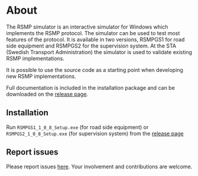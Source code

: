 About
=====

The RSMP simulator is an interactive simulator for Windows which implements
the RSMP protocol. The simulator can be used to test most features of the
protocol. It is available in two versions, RSMPGS1 for road side equipment
and RSMPGS2 for the supervision system. At the STA (Swedish Transport
Administration) the simulator is used to validate existing RSMP
implementations.

It is possible to use the source code as a starting point when developing new
RSMP implementations.

Full documentation is included in the installation package and can be downloaded
on the [release page](https://github.com/rsmp-nordic/rsmp_simulator/releases).

Installation
------------
Run `RSMPGS1_1_0_8_Setup.exe` (for road side equipment) or
`RSMPGS2_1_0_8_Setup.exe` (for supervision system) from
the [release page](https://github.com/rsmp-nordic/rsmp_simulator/releases)

Report issues
-------------
Please report issues [here](https://github.com/rsmp-nordic/rsmp_simulator/issues).
Your involvement and contributions are welcome.
